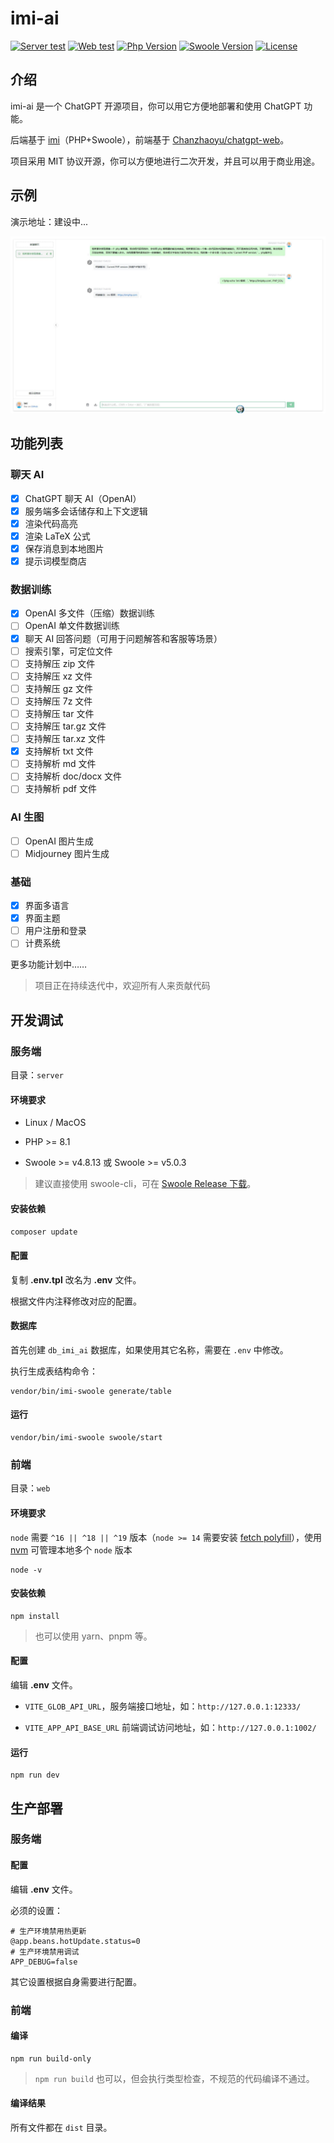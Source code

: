 # imi-ai

[![Server test](https://github.com/imiphp/imi-ai/actions/workflows/server.yml/badge.svg)](https://github.com/imiphp/imi-ai/actions/workflows/server.yml)
[![Web test](https://github.com/imiphp/imi-ai/actions/workflows/web.yml/badge.svg)](https://github.com/imiphp/imi-ai/actions/workflows/web.yml)
[![Php Version](https://img.shields.io/badge/php-%3E=8.1-brightgreen.svg)](https://secure.php.net/)
[![Swoole Version](https://img.shields.io/badge/swoole-%3E=4.8.13-brightgreen.svg)](https://github.com/swoole/swoole-src)
[![License](https://img.shields.io/badge/license-MIT-brightgreen.svg)](https://github.com/imiphp/imi-ai/blob/master/LICENSE)

## 介绍

imi-ai 是一个 ChatGPT 开源项目，你可以用它方便地部署和使用 ChatGPT 功能。

后端基于 [imi](https://github.com/imiphp/imi)（PHP+Swoole），前端基于 [Chanzhaoyu/chatgpt-web](https://github.com/Chanzhaoyu/chatgpt-web)。

项目采用 MIT 协议开源，你可以方便地进行二次开发，并且可以用于商业用途。

## 示例

演示地址：建设中...

![pic001.jpg](doc/pic001.jpg)

## 功能列表

### 聊天 AI

* [x] ChatGPT 聊天 AI（OpenAI）
* [x] 服务端多会话储存和上下文逻辑
* [x] 渲染代码高亮
* [x] 渲染 LaTeX 公式
* [x] 保存消息到本地图片
* [x] 提示词模型商店

### 数据训练

* [x] OpenAI 多文件（压缩）数据训练
* [ ] OpenAI 单文件数据训练
* [x] 聊天 AI 回答问题（可用于问题解答和客服等场景）
* [ ] 搜索引擎，可定位文件
* [ ] 支持解压 zip 文件
* [ ] 支持解压 xz 文件
* [ ] 支持解压 gz 文件
* [ ] 支持解压 7z 文件
* [ ] 支持解压 tar 文件
* [ ] 支持解压 tar.gz 文件
* [ ] 支持解压 tar.xz 文件
* [x] 支持解析 txt 文件
* [ ] 支持解析 md 文件
* [ ] 支持解析 doc/docx 文件
* [ ] 支持解析 pdf 文件

### AI 生图

* [ ] OpenAI 图片生成
* [ ] Midjourney 图片生成

### 基础

* [x] 界面多语言
* [x] 界面主题
* [ ] 用户注册和登录
* [ ] 计费系统

更多功能计划中……

> 项目正在持续迭代中，欢迎所有人来贡献代码

## 开发调试

### 服务端

目录：`server`

#### 环境要求

* Linux / MacOS

* PHP >= 8.1

* Swoole >= v4.8.13 或 Swoole >= v5.0.3

> 建议直接使用 swoole-cli，可在 [Swoole Release 下载](https://github.com/swoole/swoole-src/releases)。

#### 安装依赖

`composer update`

#### 配置

复制 **.env.tpl** 改名为 **.env** 文件。

根据文件内注释修改对应的配置。

#### 数据库

首先创建 `db_imi_ai` 数据库，如果使用其它名称，需要在 `.env` 中修改。

执行生成表结构命令：

```shell
vendor/bin/imi-swoole generate/table
```

#### 运行

```shell
vendor/bin/imi-swoole swoole/start
```

### 前端

目录：`web`

#### 环境要求

`node` 需要 `^16 || ^18 || ^19` 版本（`node >= 14` 需要安装 [fetch polyfill](https://github.com/developit/unfetch#usage-as-a-polyfill)），使用 [nvm](https://github.com/nvm-sh/nvm) 可管理本地多个 `node` 版本

```shell
node -v
```

#### 安装依赖

```shell
npm install
```

> 也可以使用 yarn、pnpm 等。

#### 配置

编辑 **.env** 文件。

* `VITE_GLOB_API_URL`，服务端接口地址，如：`http://127.0.0.1:12333/`

* `VITE_APP_API_BASE_URL` 前端调试访问地址，如：`http://127.0.0.1:1002/`

#### 运行

```shell
npm run dev
```

## 生产部署

### 服务端

#### 配置

编辑 **.env** 文件。

必须的设置：

```env
# 生产环境禁用热更新
@app.beans.hotUpdate.status=0
# 生产环境禁用调试
APP_DEBUG=false
```

其它设置根据自身需要进行配置。

### 前端

#### 编译

```shell
npm run build-only
```

> `npm run build` 也可以，但会执行类型检查，不规范的代码编译不通过。

#### 编译结果

所有文件都在 `dist` 目录。
